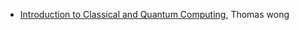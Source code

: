 
- [Introduction to Classical and Quantum Computing](http://www.thomaswong.net/introduction-to-classical-and-quantum-computing.pdf), Thomas wong
